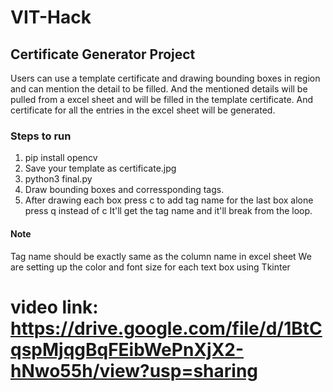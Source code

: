 # VIT-Hack
## Certificate Generator Project
Users can use a template certificate and drawing bounding boxes in region and can mention the detail to be filled.
And the mentioned details will be pulled from a excel sheet and will be filled in the template certificate. And certificate for all the entries in the excel sheet will be generated.
### Steps to run
1. pip install opencv
2. Save your template as certificate.jpg
3. python3 final.py
4. Draw bounding boxes and corressponding tags.
5. After drawing each box press c to add tag name for the last box alone press q instead of c
It'll get the tag name and it'll break from the loop.
#### Note
Tag name should be exactly same as the column name in excel sheet
We are setting up the color and font size for each text box using Tkinter

# video link: https://drive.google.com/file/d/1BtCqspMjqgBqFEibWePnXjX2-hNwo55h/view?usp=sharing
